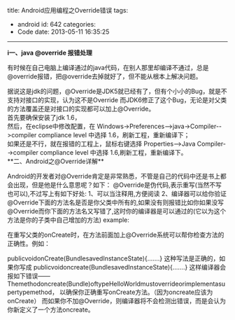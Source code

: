 title: Android应用编程之Override错误
tags:
  - android
id: 642
categories:
  - Code
date: 2013-05-11 16:35:25
---

**i一、java @override 报错处理**

有时候在自己电脑上编译通过的java代码，在别人那里却编译不通过，总是@override报错，把@override去掉就好了，但不能从根本上解决问题。
<div>据说这是jdk的问题，@Override是JDK5就已经有了，但有个小小的Bug，就是不支持对接口的实现，认为这不是Override 而JDK6修正了这个Bug，无论是对父类的方法覆盖还是对接口的实现都可以加上@Override。</div>
<div>首先要确保安装了jdk 1.6，</div>
<div></div>
<div>然后，在eclipse中修改配置，在 Windows-&gt;Preferences--&gt;java-&gt;Compiler--&gt;compiler compliance level 中选择 1.6，刷新工程，重新编译下；</div>
<div>如果还是不行，就在报错的工程上，鼠标右键选择 Properties--&gt;Java Compiler--&gt;compiler compliance level 中选择 1.6,刷新工程，重新编译下。</div>
<div></div>
<div>**二、Android之@Override详解**</div>
<div>

Android的开发者对@Override肯定是非常熟悉，不管是自己的代码中还是书上都会出现，但是他是什么意思呢？如下：
@Override是伪代码,表示重写(当然不写也可以),不过写上有如下好处:
1、可以当注释用,方便阅读
2、编译器可以给你验证@Override下面的方法名是否是你父类中所有的,如果没有则报错比如你如果没写@Override而你下面的方法名又写错了,这时你的编译器是可以通过的(它以为这个方法是你的子类中自己增加的方法)
example:

在重写父类的onCreate时，在方法前面加上@Override系统可以帮你检查方法的正确性。例如：

publicvoidonCreate(BundlesavedInstanceState){…….}
这种写法是正确的，如果你写成
publicvoidoncreate(BundlesavedInstanceState){…….}
这样编译器会报如下错误——
Themethodoncreate(Bundle)oftypeHelloWorldmustoverrideorimplementasupertypemethod，
以确保你正确重写onCreate方法。（因为oncreate应该为onCreate）
而如果你不加@Override，则编译器将不会检测出错误，而是会认为你新定义了一个方法oncreate。

</div>